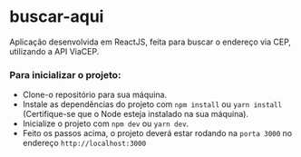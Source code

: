 # buscar-aqui
Aplicação desenvolvida em ReactJS, feita para buscar o endereço via CEP, utilizando a API ViaCEP.

### Para inicializar o projeto:
* Clone-o repositório para sua máquina.
* Instale as dependências do projeto com `npm install` ou `yarn install` (Certifique-se que o Node esteja instalado na sua máquina).
* Inicialize o projeto com `npm dev` ou `yarn dev`.
* Feito os passos acima, o projeto deverá estar rodando na `porta 3000` no endereço `http://localhost:3000`
